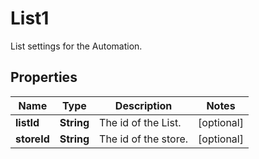 

# List1

List settings for the Automation.

## Properties

| Name | Type | Description | Notes |
|------------ | ------------- | ------------- | -------------|
|**listId** | **String** | The id of the List. |  [optional] |
|**storeId** | **String** | The id of the store. |  [optional] |



